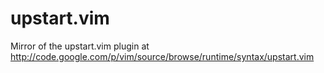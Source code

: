 upstart.vim
===========

Mirror of the upstart.vim plugin at http://code.google.com/p/vim/source/browse/runtime/syntax/upstart.vim